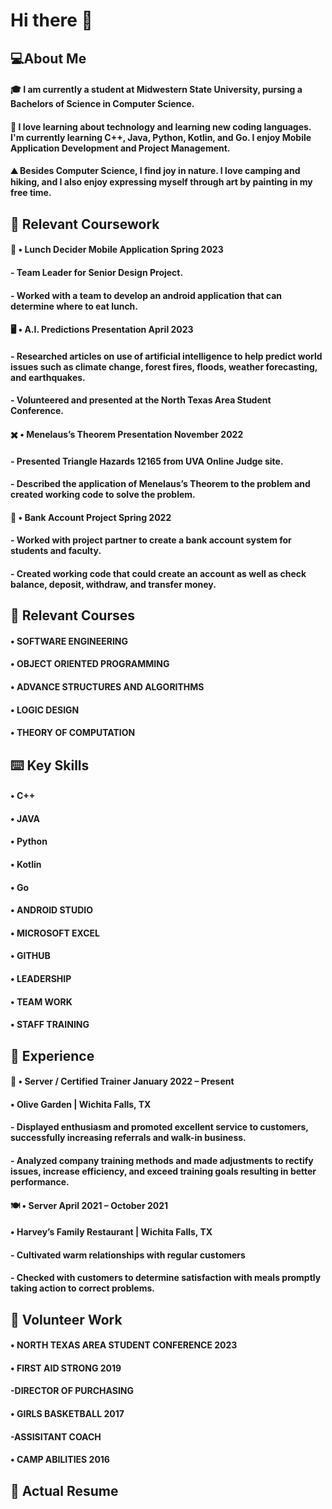 # Hi there 👋

## :computer:About Me

#### :mortar_board: I am currently a student at Midwestern State University, pursing a Bachelors of Science in Computer Science. 
#### :floppy_disk: I love learning about technology and learning new coding languages. I'm currently learning C++, Java, Python, Kotlin, and Go. I enjoy Mobile Application Development and Project Management.
#### :mountain: Besides Computer Science, I find joy in nature. I love camping and hiking, and I also enjoy expressing myself through art by painting in my free time.

## :closed_book: Relevant Coursework
#### :sandwich: • Lunch Decider Mobile Application          Spring 2023
#### - Team Leader for Senior Design Project.
#### - Worked with a team to develop an android application that can determine where to eat lunch.
#### 	:desktop_computer: • A.I. Predictions Presentation          April 2023
#### - Researched articles on use of artificial intelligence to help predict world issues such as climate change, forest fires, floods, weather forecasting, and earthquakes.
#### - Volunteered and presented at the North Texas Area Student Conference.
#### :heavy_multiplication_x: • Menelaus’s Theorem Presentation          November 2022
#### - Presented Triangle Hazards 12165 from UVA Online Judge site.
#### - Described the application of Menelaus’s Theorem to the problem and created working code to solve the problem.
#### :bank: • Bank Account Project          Spring 2022
#### - Worked with project partner to create a bank account system for students and faculty.
#### - Created working code that could create an account as well as check balance, deposit, withdraw, and transfer money.

## :notebook: Relevant Courses
#### • SOFTWARE ENGINEERING
#### • OBJECT ORIENTED PROGRAMMING
#### • ADVANCE STRUCTURES AND ALGORITHMS
#### • LOGIC DESIGN
#### • THEORY OF COMPUTATION

## 	:keyboard: Key Skills 
#### • C++
#### • JAVA
#### • Python
#### • Kotlin
#### • Go
#### • ANDROID STUDIO
#### • MICROSOFT EXCEL
#### • GITHUB
#### • LEADERSHIP
#### • TEAM WORK
#### • STAFF TRAINING

## :office: Experience
#### 	:fork_and_knife: • Server / Certified Trainer          January 2022 – Present
#### • Olive Garden | Wichita Falls, TX
#### - Displayed enthusiasm and promoted excellent service to customers, successfully increasing referrals and walk-in business.
#### - Analyzed company training methods and made adjustments to rectify issues, increase efficiency, and exceed training goals resulting in better performance.
#### :plate_with_cutlery: • Server April 2021 – October 2021
#### • Harvey’s Family Restaurant | Wichita Falls, TX
#### - Cultivated warm relationships with regular customers
#### - Checked with customers to determine satisfaction with meals promptly taking action to correct problems.

## :toolbox: Volunteer Work 
#### • NORTH TEXAS AREA STUDENT CONFERENCE           2023
#### • FIRST AID STRONG           2019
####     -DIRECTOR OF PURCHASING
#### • GIRLS BASKETBALL           2017
####     -ASSISITANT COACH
#### • CAMP ABILITIES           2016

## :page_facing_up: Actual Resume
<img src >
